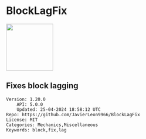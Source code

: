 # BlockLagFix
<img src="https://raw.githubusercontent.com/JavierLeon9966/BlockLagFix/0b9bb2ea131de70f3eec88ab2e768c7217248e5e/icon.gif" width="128" height="128" />

## Fixes block lagging
```properties
Version: 1.20.0
    API: 5.0.0
    Updated: 25-04-2024 18:58:12 UTC
Repo: https://github.com/JavierLeon9966/BlockLagFix
License: MIT
Categories: Mechanics,Miscellaneous
Keywords: block,fix,lag
```